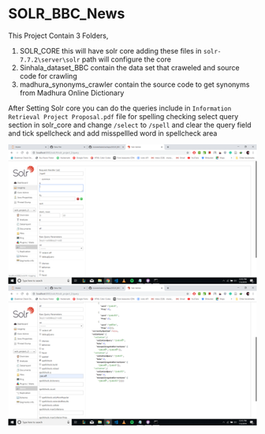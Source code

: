# SOLR_BBC_News
This Project Contain 3 Folders,
1. SOLR_CORE this will have solr core adding these files in  `solr-7.7.2\server\solr` path will configure the core
2. Sinhala_dataset_BBC contain the data set that craweled and source code for crawling
3. madhura_synonyms_crawler contain the source code to get synonyms from Madhura Online Dictionary

After Setting Solr core you can do the queries include in `Information Retrieval Project Proposal.pdf` file
for spelling checking select query section in solr_core and change `/select` to `/spell` and clear the query field and tick spellcheck and add misspellled word in spellcheck area

![ScreenShot](https://github.com/maneeshaindrachapa/SOLR_BBC_News/blob/master/1.png)
![ScreenShot](https://github.com/maneeshaindrachapa/SOLR_BBC_News/blob/master/2.png)

